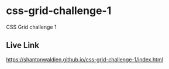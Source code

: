 # css-grid-challenge-1
CSS Grid challenge 1

## Live Link
https://shantonwaldien.github.io/css-grid-challenge-1/index.html


